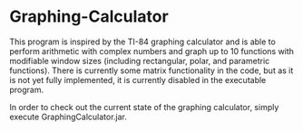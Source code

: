 # Graphing-Calculator

This program is inspired by the TI-84 graphing calculator and is able to perform arithmetic with complex numbers and graph up to 10 functions with modifiable window sizes (including rectangular, polar, and parametric functions). There is currently some matrix functionality in the code, but as it is not yet fully implemented, it is currently disabled in the executable program.

In order to check out the current state of the graphing calculator, simply execute GraphingCalculator.jar.
